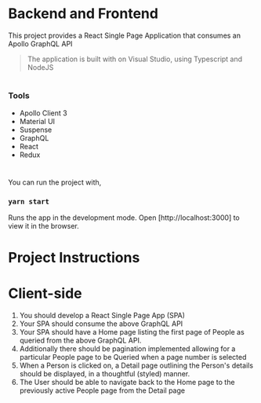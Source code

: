 # Backend and Frontend 

This project provides a React Single Page Application that consumes an Apollo GraphQL API

> The application is built with on Visual Studio, using Typescript and NodeJS

#
### Tools 
- Apollo Client 3
- Material UI
- Suspense
- GraphQL
- React
- Redux
#
You can run the project with,

### `yarn start`

Runs the app in the development mode.
Open [http://localhost:3000] to view it in the browser.

# Project Instructions
# Client-side

1. You should develop a React Single Page App (SPA)
2. Your SPA should consume the above GraphQL API
3. Your SPA should have a Home page listing the first page of People as queried
from the above GraphQL API.
4. Additionally there should be pagination implemented allowing for a particular People page to be Queried when a page number is selected
6. When a Person is clicked on, a Detail page outlining the Person's details should be displayed, in a thoughtful (styled) manner.
7. The User should be able to navigate back to the Home page to the previously active People page from the Detail page

